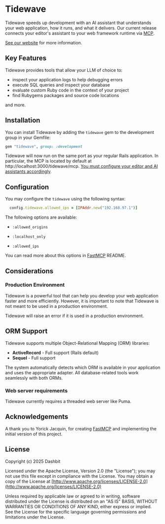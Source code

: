 # Tidewave

Tidewave speeds up development with an AI assistant that understands your web application,
how it runs, and what it delivers. Our current release connects your editor's
assistant to your web framework runtime via [MCP](https://modelcontextprotocol.io/).

[See our website](https://tidewave.ai) for more information.

## Key Features

Tidewave provides tools that allow your LLM of choice to:

- inspect your application logs to help debugging errors
- execute SQL queries and inspect your database
- evaluate custom Ruby code in the context of your project
- find Rubygems packages and source code locations

and more.

## Installation

You can install Tidewave by adding the `tidewave` gem to the development group in your Gemfile:

```ruby
gem "tidewave", group: :development
```

Tidewave will now run on the same port as your regular Rails application.
In particular, the MCP is located by default at http://localhost:3000/tidewave/mcp.
[You must configure your editor and AI assistants accordingly](https://hexdocs.pm/tidewave/mcp.html).

## Configuration

You may configure the `tidewave` using the following syntax:

```ruby
  config.tidewave.allowed_ips = [IPAddr.new("192.168.97.1")]
```

The following options are available:

  * `:allowed_origins`

  * `:localhost_only`

  * `:allowed_ips`

You can read more about this options in [FastMCP](https://github.com/yjacquin/fast_mcp) README.

## Considerations

### Production Environment

Tidewave is a powerful tool that can help you develop your web application faster and more efficiently.
However, it is important to note that Tidewave is not meant to be used in a production environment.

Tidewave will raise an error if it is used in a production environment.

## ORM Support

Tidewave supports multiple Object-Relational Mapping (ORM) libraries:

- **ActiveRecord** - Full support (Rails default)
- **Sequel** - Full support

The system automatically detects which ORM is available in your application and uses the appropriate adapter. All database-related tools work seamlessly with both ORMs.

### Web server requirements

Tidewave currently requires a threaded web server like Puma.

## Acknowledgements

A thank you to Yorick Jacquin, for creating [FastMCP](https://github.com/yjacquin/fast_mcp) and implementing the initial version of this project.

## License

Copyright (c) 2025 Dashbit

Licensed under the Apache License, Version 2.0 (the "License");
you may not use this file except in compliance with the License.
You may obtain a copy of the License at [http://www.apache.org/licenses/LICENSE-2.0](http://www.apache.org/licenses/LICENSE-2.0)

Unless required by applicable law or agreed to in writing, software
distributed under the License is distributed on an "AS IS" BASIS,
WITHOUT WARRANTIES OR CONDITIONS OF ANY KIND, either express or implied.
See the License for the specific language governing permissions and
limitations under the License.
